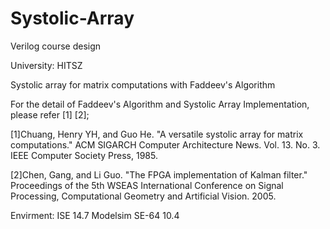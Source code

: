 ﻿# Systolic-Array
Verilog course design

University: HITSZ

Systolic array for matrix computations with Faddeev's Algorithm

For the detail of Faddeev's Algorithm and Systolic Array Implementation, please refer [1] [2];

[1]Chuang, Henry YH, and Guo He. "A versatile systolic array for matrix computations." ACM SIGARCH Computer Architecture News. Vol. 13. No. 3. IEEE Computer Society Press, 1985.

[2]Chen, Gang, and Li Guo. "The FPGA implementation of Kalman filter." Proceedings of the 5th WSEAS International Conference on Signal Processing, Computational Geometry and Artificial Vision. 2005.

Envirment: 
ISE 14.7
Modelsim SE-64 10.4



